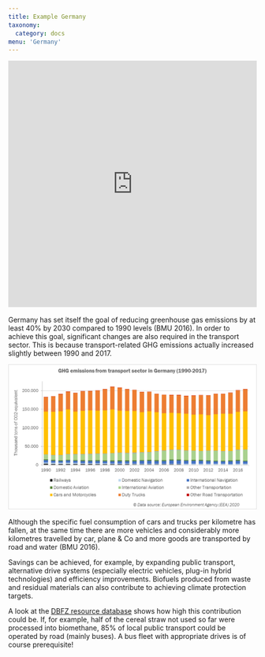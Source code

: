 ```yaml
---
title: Example Germany 
taxonomy:
  category: docs
menu: 'Germany'
---
```

<iframe src="https://axelgjzabel.de/wp-admin/admin-ajax.php?action=h5p_embed&id=5" width="632" height="448" frameborder="0" allowfullscreen="allowfullscreen" style="max-width: 600px; width: 100%; height: 500px; max-height: 600px"></iframe>
<!--<script src="https://axelgjzabel.de/wp-content/plugins/h5p/h5p-php-library/js/h5p-resizer.js" charset="UTF-8"></script>-->
<!-- NOTE: Skript wurde daktiviert weil Seite nicht richtig angezeigt wird, statt dessen wurden CSS-Eigenschaften eingefügt, analog zu https://github.com/opengeoedu/learn.opengeoedu.de/blob/master/pages/08.Fernerkundung/01.vorlesung/06.Vegetationsmonitoring/docs.de.md -->

Germany has set itself the goal of reducing greenhouse gas emissions by at least 40% by 2030 compared to 1990 levels (BMU 2016). In order to achieve this goal, significant changes are also required in the transport sector. This is because transport-related GHG emissions actually increased slightly between 1990 and 2017.

![](Skript_DBFZ_GHG_Emissions_Transport_1990-2017.png?lightbox=800&resize=700&classes=caption "GHG-emissionen from the transport sector in Germany 1990-2017, Data source: European Environment Agency (EEA) 2020, own illustration")

Although the specific fuel consumption of cars and trucks per kilometre has fallen, at the same time there are more vehicles and considerably more kilometres travelled by car, plane & Co and more goods are transported by road and water (BMU 2016). 

Savings can be achieved, for example, by expanding public transport, alternative drive systems (especially electric vehicles, plug-in hybrid technologies) and efficiency improvements. Biofuels produced from waste and residual materials can also contribute to achieving climate protection targets.  

A look at the [DBFZ resource database](http://webapp.dbfz.de/resources) shows how high this contribution could be. If, for example, half of the cereal straw not used so far were processed into biomethane, 85% of local public transport could be operated by road (mainly buses). A bus fleet with appropriate drives is of course prerequisite! 
